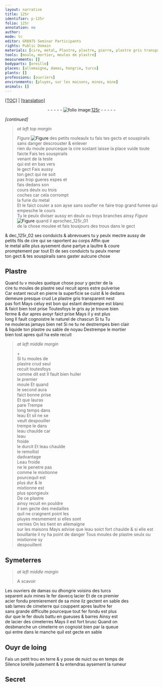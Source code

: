```yaml
---
layout: narrative
title: 125r
identifier: p-125r
folio: 125r
annotation: no
author:
mode: tc
editor: GR8975 Seminar Participants
rights: Public Domain
materials: [cire, metal, Plastre, plastre, pierre, plastre gris transparent nest pas fort Mays celuy est bon qui estant destrempe est blanc, huiler, eau, eau chaulde, eau froide, fer, acier, fer fondu, fer douls]
tools: [moule, mortier, moules de plastre]
measurements: []
bodyparts: [oreille]
places: [allemaigne, damas, hongrie, turcs]
plants: []
professions: [ouvriers]
environments: [pluyes, sur les maisons, mines, mine]
animals: []
---
```


 <p><a href="{{ site.baseurl }}/diplomatic/">[TOC]</a> | <a href="{{ site.baseurl }}/texts/p-125r_tl/" target="_blank">[translation]</a></p><div class="folio" align="center">- - - - - <a href="http://gallica.bnf.fr/ark:/12148/btv1b10500001g/f255.item.r=" target="_blank"><img src="https://cu-mkp.github.io/2017-workshop-edition/assets/photo-icon.png" alt="folio image: " style="display:inline-block; margin-bottom:-3px;"/>125r</a> - - - - - </div>  
 
*[continued]*
  
> *at left top margin*
> 
> 
>   
> *Figure*
> <a href="https://drive.google.com/open?id=0B9-oNrvWdlO5ZHJJRXJlU2RFZlk" target="_blank"><img src="https://cu-mkp.github.io/GR8975-edition/assets/photo-icon.png" alt="Figure" style="display:inline-block; margin-bottom:-3px;"/></a>
 des petits rouleaulx tu fais tes gects et souspirails sans danger descrouster & enlever<br/> rien du <span class="tl">moule</span> pourceque la <span class="m">cire</span> sostant laisse la place vuide toute faicte Fais tes souspirails<br/> venant de la teste<br/> qui est en bas vers<br/> le gect Fais aussy<br/> ton gect qui ne soit<br/> pas <span class="del">trop</span> <span class="add">gueres</span> espes et<br/> fais dedans son<br/> cours deulx ou trois<br/> coches car cela corrompt<br/> la furie du <span class="m">metal</span><br/> Et le faict couler a son ayse sans soufler ne faire trop grand fumee qui empesche le cours<br/> Tu le peulx diviser aussy en deulx ou troys branches ainsy 
> *Figure*
> <a href="https://drive.google.com/open?id=0B9-oNrvWdlO5bDlqQzJZemktSFk" target="_blank"><img src="https://cu-mkp.github.io/GR8975-edition/assets/photo-icon.png" alt="Figure" style="display:inline-block; margin-bottom:-3px;"/></a>
 quand il aprochec_125r_01<br/> de la chose moulee et fais tousjours des trous dans le gect
 
& dec_125r_02 ses conduicts & abrevouers tu y peulx mectre aussy de<br/> petits fils de <span class="m">cire</span> qui se raportent au corps Affin que<br/> le <span class="m">metal</span> aille plus aysem<span class="exp">ent</span> dune partye a laultre & coure<br/> promptement par tout Et de ses conduicts tu peulx mener<br/> ton gect & tes souspirails sans gaster aulcune chose
 
 
  

## <span class="m">Plastre</span>

 
Quand tu <span class="del">v</span> moules quelque chose pour y gecter de la<br/> <span class="m">cire</span> tu moules de <span class="m">plastre</span> seul recuit apres estre pulverise<br/> Car esta<span class="exp">n</span>t recuit en <span class="m">pierre</span> la superficie se cuist & le dedans<br/> demeure presque crud Le <span class="m">plastre gris transparent nest<br/> pas fort Mays celuy est bon qui esta<span class="exp">nt</span> destrempe est blanc</span><br/> & faict bien tost prise Toutesfoys le gris ay je trouve bien<br/> ferme & dur apres avoyr faict prise Mays il y est plus<br/> long Il fault cognoistre le naturel de chascun <span class="del">Si tu</span> Tu<br/> ne mouleras jamays bien net Si ne tu ne destrempes bien clair<br/> & liquide ton <span class="m">plastre</span> ou sable de noyau Destrempe le <span class="del"><span class="tl">mortier</span></span><br/> bien tost apres quil ha este recuit
 
> *at left middle margin*
> 
> 
>   \+<br/> Si tu moules de<br/> <span class="m">plastre</span> <span class="del">crud</span> seul<br/> recuit toutesfoys<br/> co<span class="exp">mm</span>e dit est Il fault bien <span class="m">huiler</span><br/> le premier<br/> <span class="tl">moule</span> Et qua<span class="exp">n</span>d<br/> le second aura<br/> faict bonne prise<br/> Et que lauras<br/> pare Trempe<br/> long temps dans<br/> l<span class="m">eau</span> Et sil ne se<br/> veult despouiller<br/> trempe le dans<br/> l<span class="m">eau chaulde</span> car<br/> l<span class="m">eau<br/> froide</span><br/> le durcit Et l<span class="m">eau chaulde</span><br/> le remollist<br/> dadvantage<br/> L<span class="m">eau froide</span><br/> ne le penetre pas<br/> co<span class="exp">mm</span>e le mixtionne<br/> pourcequil est<br/> plus dur & le<br/> mixtionne est<br/> plus spongieulx<br/> De ce <span class="m">plastre</span><br/> ainsy recuit en pouldre<br/> il sen gecte des medailles<br/> quil ne craignent point les<br/> <span class="env">pluyes</span> mesmem<span class="exp">en</span>t si elles sont<br/> vernies On les tient en <span class="pl">allemaigne</span><br/> <span class="env">sur les maisons</span> Mays advise que l<span class="m">eau</span> soict fort chaulde & si elle est<br/> bouillante il ny ha point de danger Tous <span class="tl">moules de <span class="m">plastre</span></span> seulx ou mixtionne sy<br/> despouillent
 
 
  

## Symeterres

 
> *at left middle margin*
> 
> 
>   A scavoir 
 
Les <span class="pro">ouvriers</span> de <span class="pl">damas</span> ou d<span class="pl">hongrie</span> voisins des <span class="pl">turcs</span><br/> separent aulx <span class="env">mines</span> le <span class="m">fer</span> davecq l<span class="m">acier</span> Et de ce premier<br/> <span class="m">acier</span> fondu premierem<span class="exp">ent</span> de sa <span class="env">mine</span> ilz gectent en sable des<br/> <span class="del">sab</span> lames de cimeterre qui couppent apres laultre <span class="m">fer</span><br/> sans grande difficulte pourceque tout <span class="m">fer fondu</span> est plus<br/> dur que le <span class="m">fer douls</span> battu en gueuses & barres Ainsy est<br/> de l<span class="m">acier</span> des cimeterres Mays il est fort brusc Quand on<br/> des<span class="del">b</span>manche un cimeterre on cognoist bien par la queue<br/> qui entre dans le manche quil est gecte en sable
 
 
  

## <span class="sn">Ouyr</span> de loing

 
Fais un petit trou en terre & y pose <span class="tmp">de nuict ou en temps de<br/> Silence</span> l<span class="bp">oreille</span> justem<span class="exp">ent</span> & tu <span class="sn">entendras</span> aysem<span class="exp">ent</span> la rumeur
 
 
  

## Secret

 
 